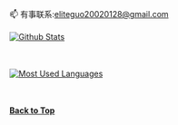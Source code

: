 📫 有事联系:eliteguo20020128@gmail.com
&nbsp;  
&nbsp;  
[![Github Stats](https://github-readme-stats.vercel.app/api?username=Eliteguo&show_icons=true&theme=radical)](https://github.com/anuraghazra/github-readme-stats)

&nbsp;  
&nbsp;  
[![Most Used Languages](https://github-readme-stats.vercel.app/api/top-langs/?username=Eliteguo&theme=dark&layout=compact)](https://github.com/anuraghazra/github-readme-stats)

&nbsp;  
&nbsp;  
[**Back to Top**](#top)

